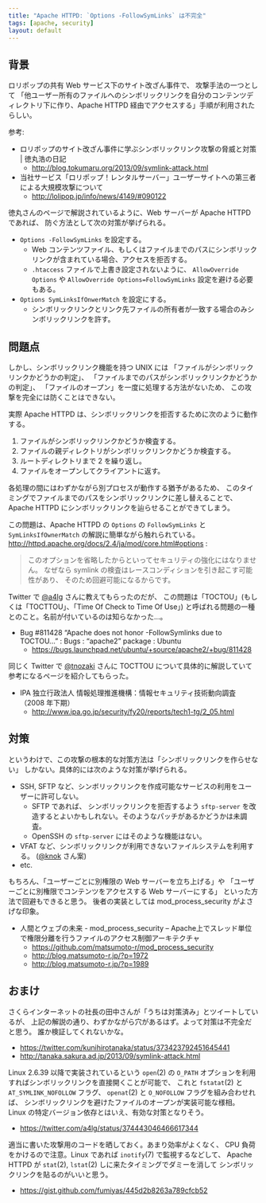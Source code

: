 ```yaml
---
title: "Apache HTTPD: `Options -FollowSymLinks` は不完全"
tags: [apache, security]
layout: default
---
```


## 背景

ロリポップの共有 Web サービス下のサイト改ざん事件で、
攻撃手法の一つとして
「他ユーザー所有のファイルへのシンボリックリンクを自分のコンテンツディレクトリ下に作り、Apache HTTPD 経由でアクセスする」手順が利用されたらしい。

参考:

  * ロリポップのサイト改ざん事件に学ぶシンボリックリンク攻撃の脅威と対策 | 徳丸浩の日記
    * http://blog.tokumaru.org/2013/09/symlink-attack.html
  * 当社サービス「ロリポップ！レンタルサーバー」ユーザーサイトへの第三者による大規模攻撃について
    * http://lolipop.jp/info/news/4149/#090122

徳丸さんのページで解説されているように、Web サーバーが Apache HTTPD であれば、
防ぐ方法として次の対策が挙げられる。

  * `Options -FollowSymLinks` を設定する。
    * Web コンテンツファイル、もしくはファイルまでのパスにシンボリックリンクが含まれている場合、アクセスを拒否する。
    * `.htaccess` ファイルで上書き設定されないように、
      `AllowOverride Options` や `AllowOverride Options=FollowSymLinks`
      設定を避ける必要もある。
  * `Options SymLinksIfOnwerMatch` を設定にする。
    * シンボリックリンクとリンク先ファイルの所有者が一致する場合のみシンボリックリンクを許す。

## 問題点

しかし、シンボリックリンク機能を持つ UNIX には
「ファイルがシンボリックリンクかどうかの判定」、
「ファイルまでのパスがシンボリックリンクかどうかの判定」、
「ファイルのオープン」を一度に処理する方法がないため、
この攻撃を完全には防くことはできない。

実際 Apache HTTPD は、シンボリックリンクを拒否するために次のように動作する。

  1. ファイルがシンボリックリンクかどうか検査する。
  2. ファイルの親ディレクトリがシンボリックリンクかどうか検査する。
  3. ルートディレクトリまで 2 を繰り返し。
  4. ファイルをオープンしてクライアントに返す。

各処理の間にはわずかながら別プロセスが動作する猶予があるため、
このタイミングでファイルまでのパスをシンボリックリンクに差し替えることで、
Apache HTTPD にシンボリックリンクを辿らせることができてしまう。

この問題は、Apache HTTPD の `Options` の `FollowSymLinks` と
`SymLinksIfOwnerMatch` の解説に簡単ながら触れられている。
http://httpd.apache.org/docs/2.4/ja/mod/core.html#options :

> このオプションを省略したからといってセキュリティの強化にはなりません。 
> なぜなら symlink の検査はレースコンディションを引き起こす可能性があり、
> そのため回避可能になるからです。

Twitter で [@a4lg](https://twitter.com/a4lg) さんに教えてもらったのだが、
この問題は「TOCTOU」(もしくは「TOCTTOU」、「Time Of Check to Time Of Use」)
と呼ばれる問題の一種とのこと。名前が付いているのは知らなかった…。

  * Bug #811428 “Apache does not honor -FollowSymlinks due to TOCTOU...” : Bugs : “apache2” package : Ubuntu
    * https://bugs.launchpad.net/ubuntu/+source/apache2/+bug/811428

同じく Twitter で [@tnozaki](https://twitter.com/tnozaki) さんに
TOCTTOU について具体的に解説していて参考になるページを紹介してもらった。

  * IPA 独立行政法人 情報処理推進機構：情報セキュリティ技術動向調査（2008 年下期）
    * http://www.ipa.go.jp/security/fy20/reports/tech1-tg/2_05.html

## 対策

というわけで、この攻撃の根本的な対策方法は「シンボリックリンクを作らせない」
しかない。具体的には次のような対策が挙げられる。

  * SSH, SFTP など、シンボリックリンクを作成可能なサービスの利用をユーザーに許可しない。
    * SFTP であれば、 シンボリックリンクを拒否するよう `sftp-server`
      を改造するとよいかもしれない。そのようなパッチがあるかどうかは未調査。
    * OpenSSH の `sftp-server` にはそのような機能はない。
  * VFAT など、シンボリックリンクが利用できないファイルシステムを利用する。
    ([@knok](https://twitter.com/knok) さん案)
  * etc.

もちろん、「ユーザーごとに別権限の Web サーバーを立ち上げる」や
「ユーザーごとに別権限でコンテンツをアクセスする Web サーバーにする」
といった方法で回避もできると思う。
後者の実装としては mod_process_security がよさげな印象。

  * 人間とウェブの未来 - mod_process_security – Apache上でスレッド単位で権限分離を行うファイルのアクセス制御アーキテクチャ
    * https://github.com/matsumoto-r/mod_process_security
    * http://blog.matsumoto-r.jp/?p=1972
    * http://blog.matsumoto-r.jp/?p=1989

## おまけ

さくらインターネットの社長の田中さんが「うちは対策済み」とツイートしているが、
上記の解説の通り、わずかながら穴があるはず。よって対策は不完全だと思う。
誰か検証してくれないかな。

  * https://twitter.com/kunihirotanaka/status/373423792451645441
  * http://tanaka.sakura.ad.jp/2013/09/symlink-attack.html

Linux 2.6.39 以降で実装されているという `open`(2) の
`O_PATH` オプションを利用すればシンボリックリンクを直接開くことが可能で、
これと `fstatat`(2) と `AT_SYMLINK_NOFOLLOW` フラグ、
`openat`(2) と `O_NOFOLLOW` フラグを組み合わせれば、
シンボリックリンクを避けたファイルのオープンが実装可能な様相。
Linux の特定バージョン依存とはいえ、有効な対策となりそう。

  * https://twitter.com/a4lg/status/374443046466617344

適当に書いた攻撃用のコードを晒しておく。あまり効率がよくなく、
CPU 負荷をかけるので注意。Linux であれば `inotify`(7) で監視するなどして、
Apache HTTPD が `stat`(2), `lstat`(2) しに来たタイミングでダミーを消して
シンボリックリンクを貼るのがいいと思う。

  * https://gist.github.com/fumiyas/445d2b8263a789cfcb52

